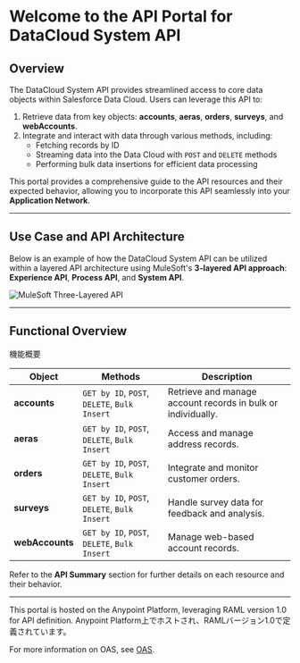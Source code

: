 # Welcome to the API Portal for DataCloud System API

## Overview

The DataCloud System API provides streamlined access to core data objects within Salesforce Data Cloud. Users can leverage this API to:

1. Retrieve data from key objects: **accounts**, **aeras**, **orders**, **surveys**, and **webAccounts**.
2. Integrate and interact with data through various methods, including:
    - Fetching records by ID
    - Streaming data into the Data Cloud with `POST` and `DELETE` methods
    - Performing bulk data insertions for efficient data processing

This portal provides a comprehensive guide to the API resources and their expected behavior, allowing you to incorporate this API seamlessly into your **Application Network**.

---

## Use Case and API Architecture

Below is an example of how the DataCloud System API can be utilized within a layered API architecture using MuleSoft's **3-layered API approach**: **Experience API**, **Process API**, and **System API**.

![MuleSoft Three-Layered API](https://anypoint.mulesoft.com/static/img/mulesoft-3-tiered-architecture.png)

---

## Functional Overview
機能概要

| Object        | Methods                           | Description                                           |
|---------------|-----------------------------------|-------------------------------------------------------|
| **accounts**  | `GET by ID`, `POST`, `DELETE`, `Bulk Insert` | Retrieve and manage account records in bulk or individually. |
| **aeras**     | `GET by ID`, `POST`, `DELETE`, `Bulk Insert` | Access and manage address records.                    |
| **orders**    | `GET by ID`, `POST`, `DELETE`, `Bulk Insert` | Integrate and monitor customer orders.                |
| **surveys**   | `GET by ID`, `POST`, `DELETE`, `Bulk Insert` | Handle survey data for feedback and analysis.         |
| **webAccounts** | `GET by ID`, `POST`, `DELETE`, `Bulk Insert` | Manage web-based account records.                   |

Refer to the **API Summary** section for further details on each resource and their behavior.

---

This portal is hosted on the Anypoint Platform, leveraging RAML version 1.0 for API definition.
Anypoint Platform上でホストされ、RAMLバージョン1.0で定義されています。

For more information on OAS, see [OAS](https://anypoint.mulesoft.com/designcenter/designer/#/exchange/a91bafe6-0a6c-487c-b253-718722cba3b1/data-cloud-integration-api-2/1.1.20).
